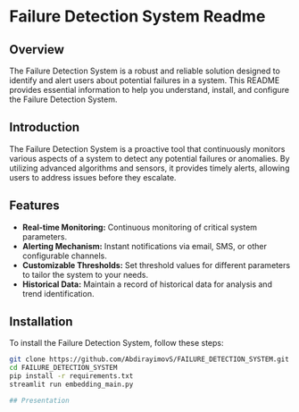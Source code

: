 # Failure Detection System Readme

## Overview

The Failure Detection System is a robust and reliable solution designed to identify and alert users about potential failures in a system. This README provides essential information to help you understand, install, and configure the Failure Detection System.

## Introduction

The Failure Detection System is a proactive tool that continuously monitors various aspects of a system to detect any potential failures or anomalies. By utilizing advanced algorithms and sensors, it provides timely alerts, allowing users to address issues before they escalate.

## Features

- **Real-time Monitoring:** Continuous monitoring of critical system parameters.
- **Alerting Mechanism:** Instant notifications via email, SMS, or other configurable channels.
- **Customizable Thresholds:** Set threshold values for different parameters to tailor the system to your needs.
- **Historical Data:** Maintain a record of historical data for analysis and trend identification.

## Installation

To install the Failure Detection System, follow these steps:

```bash
git clone https://github.com/AbdirayimovS/FAILURE_DETECTION_SYSTEM.git
cd FAILURE_DETECTION_SYSTEM
pip install -r requirements.txt
streamlit run embedding_main.py

## Presentation

